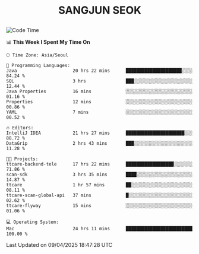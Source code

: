 <h1>
 <p align="center">
   SANGJUN SEOK
 </p>
</h1>

<!--START_SECTION:waka-->
![Code Time](http://img.shields.io/badge/Code%20Time-4%2C230%20hrs%2032%20mins-blue)

📊 **This Week I Spent My Time On** 

```text
🕑︎ Time Zone: Asia/Seoul

💬 Programming Languages: 
Java                     20 hrs 22 mins      █████████████████████░░░░   84.24 % 
SQL                      3 hrs               ███░░░░░░░░░░░░░░░░░░░░░░   12.44 % 
Java Properties          16 mins             ░░░░░░░░░░░░░░░░░░░░░░░░░   01.16 % 
Properties               12 mins             ░░░░░░░░░░░░░░░░░░░░░░░░░   00.86 % 
YAML                     7 mins              ░░░░░░░░░░░░░░░░░░░░░░░░░   00.52 % 

🔥 Editors: 
IntelliJ IDEA            21 hrs 27 mins      ██████████████████████░░░   88.72 % 
DataGrip                 2 hrs 43 mins       ███░░░░░░░░░░░░░░░░░░░░░░   11.28 % 

🐱‍💻 Projects: 
ttcare-backend-tele      17 hrs 22 mins      ██████████████████░░░░░░░   71.86 % 
scan-sdk                 3 hrs 35 mins       ████░░░░░░░░░░░░░░░░░░░░░   14.87 % 
ttcare                   1 hr 57 mins        ██░░░░░░░░░░░░░░░░░░░░░░░   08.11 % 
ttcare-scan-global-api   37 mins             █░░░░░░░░░░░░░░░░░░░░░░░░   02.62 % 
ttcare-flyway            15 mins             ░░░░░░░░░░░░░░░░░░░░░░░░░   01.06 % 

💻 Operating System: 
Mac                      24 hrs 11 mins      █████████████████████████   100.00 % 
```


 Last Updated on 09/04/2025 18:47:28 UTC
<!--END_SECTION:waka-->
